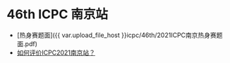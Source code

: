# 46th ICPC 南京站

- [热身赛题面]({{ var.upload_file_host }}icpc/46th/2021ICPC南京热身赛题面.pdf)
- [如何评价ICPC2021南京站？](https://www.zhihu.com/question/498925531)
